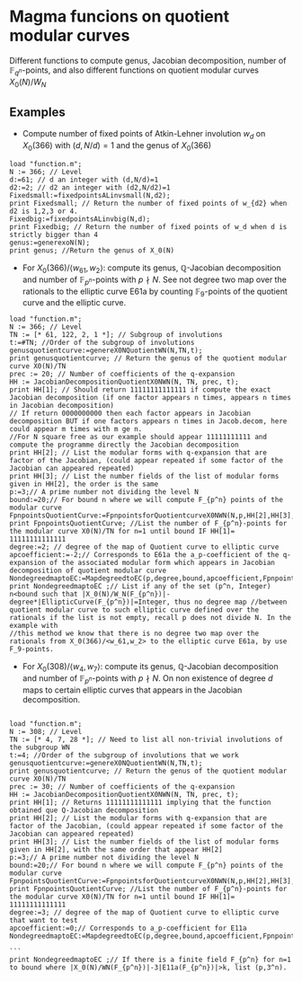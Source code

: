 # Magma funcions on quotient modular curves

Different functions to compute genus, Jacobian decomposition, number of $\mathbb{F}_{q^n}$-points, and also different functions on quotient modular curves $X_0(N)/W_N$

## Examples
- Compute number of fixed points of Atkin-Lehner involution $w_d$ on $X_0(366)$ with $(d,N/d)=1$ and the genus of $X_0(366)$
```magma
load "function.m";
N := 366; // Level
d:=61; // d an integer with (d,N/d)=1
d2:=2; // d2 an integer with (d2,N/d2)=1
Fixedsmall:=fixedpointsALinvsmall(N,d2);
print Fixedsmall; // Return the number of fixed points of w_{d2} when d2 is 1,2,3 or 4.
Fixedbig:=fixedpointsALinvbig(N,d);
print Fixedbig; // Return the number of fixed points of w_d when d is strictly bigger than 4
genus:=generexoN(N);
print genus; //Return the genus of X_0(N)
```

- For $X_0(366) / \langle w_{61}, w_2 \rangle$: compute its genus, $\mathbb{Q}$-Jacobian decomposition and number of $\mathbb{F}_{p^n}$-points with $p\nmid N$. See not degree two map over the rationals to the elliptic curve E61a by counting $\mathbb{F}_9$-points of the quotient curve and the elliptic curve.

```magma
load "function.m";
N := 366; // Level
TN := [* 61, 122, 2, 1 *]; // Subgroup of involutions
t:=#TN; //Order of the subgroup of involutions
genusquotientcurve:=genereX0NQuotientWN(N,TN,t);
print genusquotientcurve; // Return the genus of the quotient modular curve X0(N)/TN
prec := 20; // Number of coefficients of the q-expansion
HH := JacobianDecompositionQuotientX0NWN(N, TN, prec, t);
print HH[1]; // Should return 11111111111111 if compute the exact Jacobian decomposition (if one factor appears n times, appears n times in Jacobian decomposition)
// If return 0000000000 then each factor appears in Jacobian decomposition BUT if one factors appears n times in Jacob.decom, here could appear m times with m ge n.
//For N square free as our example should appear 11111111111 and compute the programme directly the Jacobian decomposition
print HH[2]; // List the modular forms with q-expansion that are factor of the Jacobian, (could appear repeated if some factor of the Jacobian can appeared repeated)
print HH[3]; // List the number fields of the list of modular forms given in HH[2], the order is the same 
p:=3;// A prime number not dividing the level N
bound:=20;// For bound n where we will compute F_{p^n} points of the modular curve
FpnpointsQuotientCurve:=FpnpointsforQuotientcurveX0NWN(N,p,HH[2],HH[3],bound);
print FpnpointsQuotientCurve; //List the number of F_{p^n}-points for the modular curve X0(N)/TN for n=1 until bound IF HH[1]= 11111111111111
degree:=2; // degree of the map of Quotient curve to elliptic curve
apcoefficient:=-2;// Corresponds to E61a the a_p-coefficient of the q-expansion of the associated modular form which appears in Jacobian decomposition of quotient modular curve
NondegreedmaptoEC:=MapdegreedtoEC(p,degree,bound,apcoefficient,FpnpointsQuotientCurve);
print NondegreedmaptoEC ;// List if any of the set (p^n, Integer) n<bound such that |X_0(N)/W_N(F_{p^n})|-degree*|EllipticCurve(F_{p^n})|=Integer, thus no degree map //between quotient modular curve to such elliptic curve defined over the rationals if the list is not empty, recall p does not divide N. In the example with
//this method we know that there is no degree two map over the rationals from X_0(366)/<w_61,w_2> to the elliptic curve E61a, by use F_9-points.
```
- For $X_0(308)/\langle w_4,w_7 \rangle$: compute its genus, $\mathbb{Q}$-Jacobian decomposition and number of $\mathbb{F}_{p^n}$-points with $p\nmid N$. On non existence of degree $d$ maps to certain elliptic curves that appears in the Jacobian decomposition.

```` magma

load "function.m";
N := 308; // Level
TN := [* 4, 7, 28 *]; // Need to list all non-trivial involutions of the subgroup WN
t:=4; //Order of the subgroup of involutions that we work
genusquotientcurve:=genereX0NQuotientWN(N,TN,t);
print genusquotientcurve; // Return the genus of the quotient modular curve X0(N)/TN
prec := 30; // Number of coefficients of the q-expansion
HH := JacobianDecompositionQuotientX0NWN(N, TN, prec, t);
print HH[1]; // Returns 11111111111111 implying that the function obtained que Q-Jacobian decomposition
print HH[2]; // List the modular forms with q-expansion that are factor of the Jacobian, (could appear repeated if some factor of the Jacobian can appeared repeated)
print HH[3]; // List the number fields of the list of modular forms given in HH[2], with the same order that appear HH[2]
p:=3;// A prime number not dividing the level N
bound:=20;// For bound n where we will compute F_{p^n} points of the modular curve
FpnpointsQuotientCurve:=FpnpointsforQuotientcurveX0NWN(N,p,HH[2],HH[3],bound);
print FpnpointsQuotientCurve; //List the number of F_{p^n}-points for the modular curve X0(N)/TN for n=1 until bound IF HH[1]= 11111111111111
degree:=3; // degree of the map of Quotient curve to elliptic curve that want to test
apcoefficient:=0;// Corresponds to a_p-coefficient for E11a
NondegreedmaptoEC:=MapdegreedtoEC(p,degree,bound,apcoefficient,FpnpointsQuotientCurve);

```
print NondegreedmaptoEC ;// If there is a finite field F_{p^n} for n=1 to bound where |X_0(N)/WN(F_{p^n})|-3|E11a(F_{p^n})|>k, list (p,3^n).
